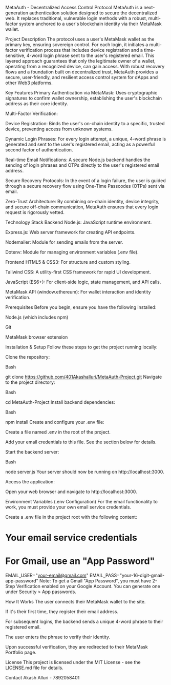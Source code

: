 MetaAuth - Decentralized Access Control Protocol
MetaAuth is a next-generation authentication solution designed to secure the decentralized web. It replaces traditional, vulnerable login methods with a robust, multi-factor system anchored to a user's blockchain identity via their MetaMask wallet.

Project Description
The protocol uses a user's MetaMask wallet as the primary key, ensuring sovereign control. For each login, it initiates a multi-factor verification process that includes device registration and a time-sensitive, 4-word login phrase sent to the user's registered email. This layered approach guarantees that only the legitimate owner of a wallet, operating from a recognized device, can gain access. With robust recovery flows and a foundation built on decentralized trust, MetaAuth provides a secure, user-friendly, and resilient access control system for dApps and other Web3 platforms.

Key Features
Primary Authentication via MetaMask: Uses cryptographic signatures to confirm wallet ownership, establishing the user's blockchain address as their core identity.

Multi-Factor Verification:

Device Registration: Binds the user's on-chain identity to a specific, trusted device, preventing access from unknown systems.

Dynamic Login Phrases: For every login attempt, a unique, 4-word phrase is generated and sent to the user's registered email, acting as a powerful second factor of authentication.

Real-time Email Notifications: A secure Node.js backend handles the sending of login phrases and OTPs directly to the user's registered email address.

Secure Recovery Protocols: In the event of a login failure, the user is guided through a secure recovery flow using One-Time Passcodes (OTPs) sent via email.

Zero-Trust Architecture: By combining on-chain identity, device integrity, and secure off-chain communication, MetaAuth ensures that every login request is rigorously vetted.

Technology Stack
Backend
Node.js: JavaScript runtime environment.

Express.js: Web server framework for creating API endpoints.

Nodemailer: Module for sending emails from the server.

Dotenv: Module for managing environment variables (.env file).

Frontend
HTML5 & CSS3: For structure and custom styling.

Tailwind CSS: A utility-first CSS framework for rapid UI development.

JavaScript (ES6+): For client-side logic, state management, and API calls.

MetaMask API (window.ethereum): For wallet interaction and identity verification.

Prerequisites
Before you begin, ensure you have the following installed:

Node.js (which includes npm)

Git

MetaMask browser extension

Installation & Setup
Follow these steps to get the project running locally:

Clone the repository:

Bash

git clone https://github.com/401Akashalluri/MetaAuth-Project.git
Navigate to the project directory:

Bash

cd MetaAuth-Project
Install backend dependencies:

Bash

npm install
Create and configure your .env file:

Create a file named .env in the root of the project.

Add your email credentials to this file. See the section below for details.

Start the backend server:

Bash

node server.js
Your server should now be running on http://localhost:3000.

Access the application:

Open your web browser and navigate to http://localhost:3000.

Environment Variables (.env Configuration)
For the email functionality to work, you must provide your own email service credentials.

Create a .env file in the project root with the following content:

# Your email service credentials
# For Gmail, use an "App Password"
EMAIL_USER="your-email@gmail.com"
EMAIL_PASS="your-16-digit-gmail-app-password"
Note: To get a Gmail "App Password", you must have 2-Step Verification enabled on your Google Account. You can generate one under Security > App passwords.

How It Works
The user connects their MetaMask wallet to the site.

If it's their first time, they register their email address.

For subsequent logins, the backend sends a unique 4-word phrase to their registered email.

The user enters the phrase to verify their identity.

Upon successful verification, they are redirected to their MetaMask Portfolio page.

License
This project is licensed under the MIT License - see the LICENSE.md file for details.

Contact
Akash Alluri - 7892058401
